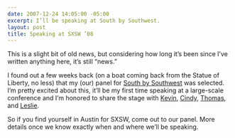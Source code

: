 ```yaml
---
date: 2007-12-24 14:05:00 -05:00
excerpt: I’ll be speaking at South by Southwest.
layout: post
title: Speaking at SXSW ’08
---
```


This is a slight bit of old news, but considering how long it’s been since I’ve written anything here, it’s still “news.”

I found out a few weeks back (on a boat coming back from the Statue of Liberty, no less) that my (our) panel for [South by Southwest](http://2008.sxsw.com/interactive/) was selected. I’m pretty excited about this, it’ll be my first time speaking at a large-scale conference and I’m honored to share the stage with [Kevin](http://lawver.net/), [Cindy](http://www.cindyli.com/), [Thomas](http://vanderwal.net/), and [Leslie](http://www.morellc.com/).

So if you find yourself in Austin for SXSW, come out to our panel. More details once we know exactly when and where we’ll be speaking.